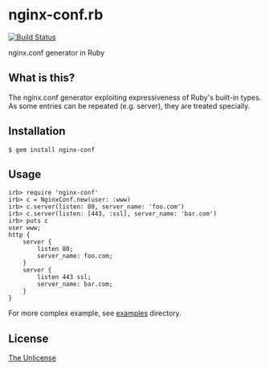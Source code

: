 # nginx-conf.rb

[![Build Status](https://travis-ci.org/raviqqe/nginx-conf.rb.svg?branch=master)](https://travis-ci.org/raviqqe/nginx-conf.rb)

nginx.conf generator in Ruby

## What is this?

The nginx.conf generator exploiting expressiveness of Ruby's built-in types.
As some entries can be repeated (e.g. server), they are treated specially.

## Installation

```
$ gem install nginx-conf
```

## Usage

```
irb> require 'nginx-conf'
irb> c = NginxConf.new(user: :www)
irb> c.server(listen: 80, server_name: 'foo.com')
irb> c.server(listen: [443, :ssl], server_name: 'bar.com')
irb> puts c
user www;
http {
    server {
        listen 80;
        server_name: foo.com;
    }
    server {
        listen 443 ssl;
        server_name: bar.com;
    }
}
```

For more complex example, see [examples](examples) directory.

## License

[The Unlicense](https://unlicense.org)
